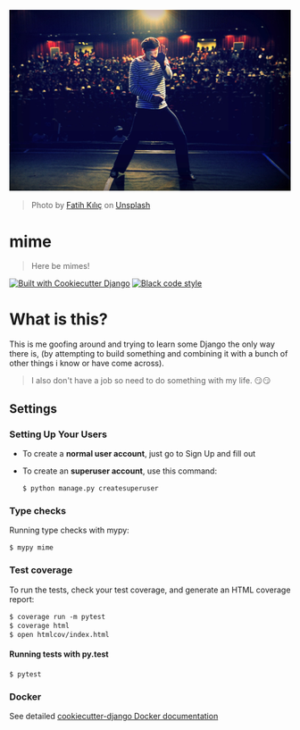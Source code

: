 <p align="center">
<img src="images/mime.jpg"/>
</p>

> Photo by <a href="https://unsplash.com/@fatihkilic?utm_source=unsplash&utm_medium=referral&utm_content=creditCopyText">Fatih Kılıç</a> on <a href="https://unsplash.com/s/photos/mime?utm_source=unsplash&utm_medium=referral&utm_content=creditCopyText">Unsplash</a>


# mime

> Here be mimes!

[![Built with Cookiecutter Django](https://img.shields.io/badge/built%20with-Cookiecutter%20Django-ff69b4.svg?logo=cookiecutter)](https://github.com/cookiecutter/cookiecutter-django/) [![Black code style](https://img.shields.io/badge/code%20style-black-000000.svg)](https://github.com/ambv/black)

# What is this?

This is me goofing around and trying to learn some Django the only way there is, (by attempting to build something and combining it with a bunch of other things i know or have come across).

> I also don't have a job so need to do something with my life. 😏😏

## Settings

### Setting Up Your Users

- To create a **normal user account**, just go to Sign Up and fill out

- To create an **superuser account**, use this command:

      $ python manage.py createsuperuser

### Type checks

Running type checks with mypy:

    $ mypy mime

### Test coverage

To run the tests, check your test coverage, and generate an HTML
coverage report:

    $ coverage run -m pytest
    $ coverage html
    $ open htmlcov/index.html

#### Running tests with py.test

    $ pytest

### Docker

See detailed [cookiecutter-django Docker
documentation](http://cookiecutter-django.readthedocs.io/en/latest/deployment-with-docker.html)
